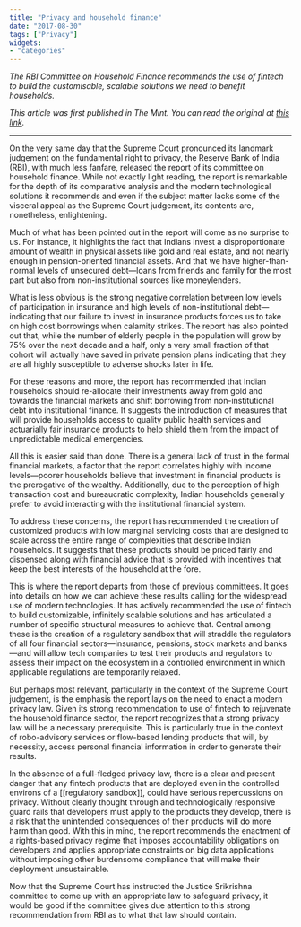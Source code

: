 ```yaml
---
title: "Privacy and household finance"
date: "2017-08-30"
tags: ["Privacy"]
widgets: 
- "categories"
---
```


*The RBI Committee on Household Finance recommends the use of fintech to build the customisable, scalable solutions we need to benefit households.*
<!--more-->
*This article was first published in The Mint. You can read the original at [this link](https://www.livemint.com/Opinion/Y9j7bCAJHX0mRw8xDDR0wI/Privacy-and-household-finance.html).*

---

On the very same day that the Supreme Court pronounced its landmark judgement on the fundamental right to privacy, the Reserve Bank of India (RBI), with much less fanfare, released the report of its committee on household finance. While not exactly light reading, the report is remarkable for the depth of its comparative analysis and the modern technological solutions it recommends and even if the subject matter lacks some of the visceral appeal as the Supreme Court judgement, its contents are, nonetheless, enlightening.

Much of what has been pointed out in the report will come as no surprise to us. For instance, it highlights the fact that Indians invest a disproportionate amount of wealth in physical assets like gold and real estate, and not nearly enough in pension-oriented financial assets. And that we have higher-than-normal levels of unsecured debt—loans from friends and family for the most part but also from non-institutional sources like moneylenders.

What is less obvious is the strong negative correlation between low levels of participation in insurance and high levels of non-institutional debt—indicating that our failure to invest in insurance products forces us to take on high cost borrowings when calamity strikes. The report has also pointed out that, while the number of elderly people in the population will grow by 75% over the next decade and a half, only a very small fraction of that cohort will actually have saved in private pension plans indicating that they are all highly susceptible to adverse shocks later in life.

For these reasons and more, the report has recommended that Indian households should re-allocate their investments away from gold and towards the financial markets and shift borrowing from non-institutional debt into institutional finance. It suggests the introduction of measures that will provide households access to quality public health services and actuarially fair insurance products to help shield them from the impact of unpredictable medical emergencies.

All this is easier said than done. There is a general lack of trust in the formal financial markets, a factor that the report correlates highly with income levels—poorer households believe that investment in financial products is the prerogative of the wealthy. Additionally, due to the perception of high transaction cost and bureaucratic complexity, Indian households generally prefer to avoid interacting with the institutional financial system.

To address these concerns, the report has recommended the creation of customized products with low marginal servicing costs that are designed to scale across the entire range of complexities that describe Indian households. It suggests that these products should be priced fairly and dispensed along with financial advice that is provided with incentives that keep the best interests of the household at the fore.

This is where the report departs from those of previous committees. It goes into details on how we can achieve these results calling for the widespread use of modern technologies. It has actively recommended the use of fintech to build customizable, infinitely scalable solutions and has articulated a number of specific structural measures to achieve that. Central among these is the creation of a regulatory sandbox that will straddle the regulators of all four financial sectors—insurance, pensions, stock markets and banks—and will allow tech companies to test their products and regulators to assess their impact on the ecosystem in a controlled environment in which applicable regulations are temporarily relaxed.

But perhaps most relevant, particularly in the context of the Supreme Court judgement, is the emphasis the report lays on the need to enact a modern privacy law. Given its strong recommendation to use of fintech to rejuvenate the household finance sector, the report recognizes that a strong privacy law will be a necessary prerequisite. This is particularly true in the context of robo-advisory services or flow-based lending products that will, by necessity, access personal financial information in order to generate their results.

In the absence of a full-fledged privacy law, there is a clear and present danger that any fintech products that are deployed even in the controlled environs of a [[regulatory sandbox]], could have serious repercussions on privacy. Without clearly thought through and technologically responsive guard rails that developers must apply to the products they develop, there is a risk that the unintended consequences of their products will do more harm than good. With this in mind, the report recommends the enactment of a rights-based privacy regime that imposes accountability obligations on developers and applies appropriate constraints on big data applications without imposing other burdensome compliance that will make their deployment unsustainable.

Now that the Supreme Court has instructed the Justice Srikrishna committee to come up with an appropriate law to safeguard privacy, it would be good if the committee gives due attention to this strong recommendation from RBI as to what that law should contain.

